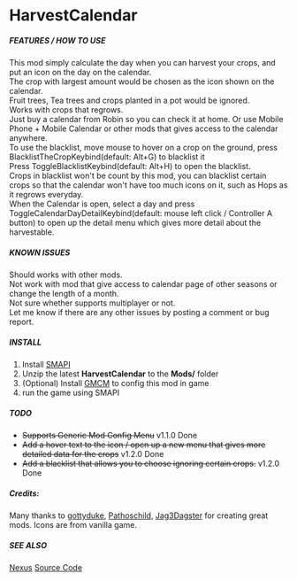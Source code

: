 # HarvestCalendar

##### FEATURES / HOW TO USE
This mod simply calculate the day when you can harvest your crops, and put an icon on the day on the calendar.  
The crop with largest amount would be chosen as the icon shown on the calendar.  
Fruit trees, Tea trees and crops planted in a pot would be ignored.  
Works with crops that regrows.  
Just buy a calendar from Robin so you can check it at home. Or use Mobile Phone + Mobile Calendar or other mods that gives access to the calendar anywhere.  
To use the blacklist, move mouse to hover on a crop on the ground, press BlacklistTheCropKeybind(default: Alt+G) to blacklist it  
Press ToggleBlacklistKeybind(default: Alt+H) to open the blacklist.  
Crops in blacklist won't be count by this mod, you can blacklist certain crops so that the calendar won't have too much icons on it, such as Hops as it regrows everyday.  
When the Calendar is open, select a day and press ToggleCalendarDayDetailKeybind(default: mouse left click / Controller A button) to open up the detail menu which gives more detail about the harvestable.

##### KNOWN ISSUES
Should works with other mods.  
Not work with mod that give access to calendar page of other seasons or change the length of a month.  
Not sure whether supports multiplayer or not.  
Let me know if there are any other issues by posting a comment or bug report.

##### INSTALL
1. Install [SMAPI](https://www.nexusmods.com/stardewvalley/mods/2400)
2. Unzip the latest **HarvestCalendar** to the **Mods/** folder
3. (Optional) Install [GMCM](https://www.nexusmods.com/stardewvalley/mods/5098) to config this mod in game
4. run the game using SMAPI

##### TODO
- ~~Supports Generic Mod Config Menu~~ v1.1.0 Done
- ~~Add a hover text to the icon / open up a new menu that gives more detailed data for the crops~~ v1.2.0 Done
- ~~Add a blacklist that allows you to choose ignoring certain crops.~~ v1.2.0 Done

##### Credits:
Many thanks to [gottyduke](https://www.nexusmods.com/stardewvalley/mods/21286), [Pathoschild](https://www.nexusmods.com/stardewvalley/mods/2400), [Jag3Dagster](https://www.nexusmods.com/stardewvalley/mods/23663) for creating great mods.
Icons are from vanilla game. 

##### SEE ALSO
[Nexus](https://www.nexusmods.com/stardewvalley/mods/25103)
[Source Code](https://github.com/LonerAxl/Stardew_HarvestCalendar)